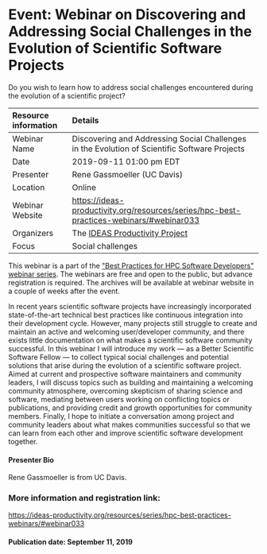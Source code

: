 # Event: Webinar on Discovering and Addressing Social Challenges in the Evolution of Scientific Software Projects

Do you wish to learn how to address social challenges encountered during the evolution of a scientific project?

Resource information | Details 
:--- | :--- 
Webinar Name | Discovering and Addressing Social Challenges in the Evolution of Scientific Software Projects
Date | 2019-09-11 01:00 pm EDT
Presenter | Rene Gassmoeller (UC Davis)
Location | Online
Webinar Website | https://ideas-productivity.org/resources/series/hpc-best-practices-webinars/#webinar033
Organizers | The [IDEAS Productivity Project](https://ideas-productivity.org/)
Focus | Social challenges


This webinar is a part of the ["Best Practices for HPC Software Developers" webinar series](https://ideas-productivity.org/resources/series/hpc-best-practices-webinars/). The webinars are free and open to the public, but advance registration is required. The archives will be available at webinar website in a couple of weeks after the event.

In recent years scientific software projects have increasingly
incorporated state-of-the-art technical best practices like continuous
integration into their development cycle. However, many projects still
struggle to create and maintain an active and welcoming user/developer
community, and there exists little documentation on what makes a
scientific software community successful. In this webinar I will
introduce my work — as a Better Scientific Software Fellow — to
collect typical social challenges and potential solutions that arise
during the evolution of a scientific software project. Aimed at
current and prospective software maintainers and community leaders, I
will discuss topics such as building and maintaining a welcoming
community atmosphere, overcoming skepticism of sharing science and
software, mediating between users working on conflicting topics or
publications, and providing credit and growth opportunities for
community members. Finally, I hope to initiate a conversation among
project and community leaders about what makes communities successful
so that we can learn from each other and improve scientific software
development together.</p>

#### Presenter Bio
Rene Gassmoeller is from UC Davis.

### More information and registration link:
<https://ideas-productivity.org/resources/series/hpc-best-practices-webinars/#webinar033>

#### Publication date: September 11, 2019



<!---
Publish: no
Categories: development, collaboration
Topics: software engineering, projects and organizations
Level: 2
Prerequisites: default
Aggregate: none
--->
